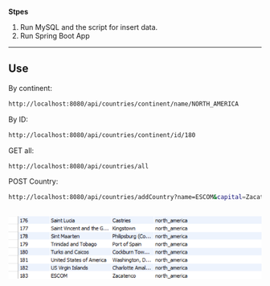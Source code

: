 **Stpes**

1. Run MySQL and the script for insert data.
2. Run Spring Boot App

---

## Use
By continent:
```sh
http://localhost:8080/api/countries/continent/name/NORTH_AMERICA
```
By ID:
```sh
http://localhost:8080/api/countries/continent/id/180
```

GET all:
```sh
http://localhost:8080/api/countries/all
```

POST Country:
```sh
http://localhost:8080/api/countries/addCountry?name=ESCOM&capital=Zacatenco&continent=north_america
```


![alt](POST.png)
---
